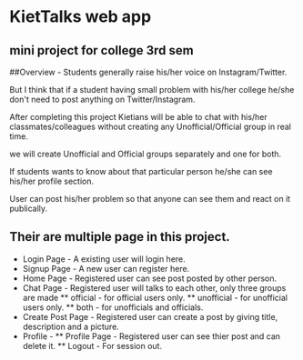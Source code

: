 # KietTalks web app
## mini project for college 3rd sem


##Overview -
Students generally raise his/her voice on Instagram/Twitter.

But I think that if a student having small problem with his/her
college he/she don't need to post anything on Twitter/Instagram.

After completing this project Kietians will be able to chat with
his/her classmates/colleagues without creating any
Unofficial/Official group in real time.

we will create Unofficial and Official groups separately and one
for both.

If students wants to know about that particular person he/she
can see his/her profile section.

User can post his/her problem so that anyone can see them and
react on it publically.

## Their are multiple page in this project.
* Login Page - A existing user will login here.
* Signup Page - A new user can register here.
* Home Page - Registered user can see post posted by other person.
* Chat Page - Registered user will talks to each other, only three groups are made 
** official - for official users only. 
** unofficial - for unofficial users only.
** both - for unofficials and officials.
* Create Post Page - Registered user can create a post by giving title, description and a picture.
* Profile - 
** Profile Page - Registered user can see thier post and can delete it.
** Logout - For session out.

